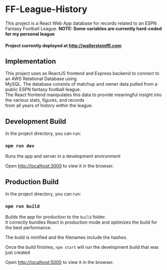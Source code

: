 # FF-League-History

This project is a React Web App database for records related to an ESPN Fantasy Football League.
**NOTE: Some variables are currently hard-coded for my personal league**

#### Project currently deployed at http://wallersteinffl.com

## Implementation

This project uses as ReactJS frontend and Express backend to connect to an AWS Relational Database using\
MySQL. The database consists of matchup and owner data pulled from a public ESPN fantasy football league.\
The React frontend manipulates this data to provide meaningful insight into the various stats, figures, and records\
from all years of history within the league. 

## Development Build

In the project directory, you can run:

### `npm run dev`

Runs the app and server in a development environment

Open [http://localhost:3000](http://localhost:3000) to view it in the browser.


## Production Build

In the project directory, you can run:

### `npm run build`

Builds the app for production to the `build` folder.\
It correctly bundles React in production mode and optimizes the build for the best performance.

The build is minified and the filenames include the hashes.

Once the build finishes, `npm start` will run the development build that was just created

Open [http://localhost:5000](http://localhost:5000) to view it in the browser.
